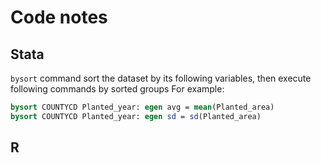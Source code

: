 # Code notes 

## Stata

`bysort` command sort the dataset by its following variables, then execute following commands by sorted groups
For example:
```Stata
bysort COUNTYCD Planted_year: egen avg = mean(Planted_area)
bysort COUNTYCD Planted_year: egen sd = sd(Planted_area)
```

## R
